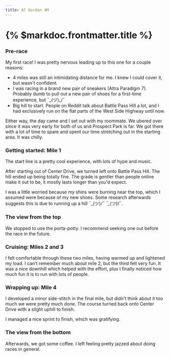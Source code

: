 ```yaml
---
title: Al Gordon 4M
---
```


# {% $markdoc.frontmatter.title %}


### Pre-race
My first race! I was pretty nervous leading up to this one for a couple reasons:

- 4 miles was still an intimidating distance for me. I knew I could cover it, but wasn't confident.
- I was racing in a brand new pair of sneakers (Altra Paradigm 7). Probably dumb to pull out a new pair of shoes for a first-time experience, but ¯\_(ツ)_/¯
- Big hill to start. People on Reddit talk about Battle Pass Hill a lot, and I had exclusively run on the flat parts of the West Side Highway until now.

Either way, the day came and I set out with my roommate. We ubered over since it was very early for both of us and Prospect Park is far. We got there with a lot of time to spare and spent our time stretching out in the starting area. It was chilly.

### Getting started: Mile 1
The start line is a pretty cool experience, with lots of hype and music.

After starting out of Center Drive, we turned left onto Battle Pass Hill. The hill ended up being totally fine. The grade is gentler than people online make it out to be, it mostly lasts longer than you'd expect.

I was a little worried because my shins were burning near the top, which I assumed were because of my new shoes. Some research afterwards suggests this is due to running up a hill ¯\_(ツ)_/¯ ¯\_(ツ)_/¯.

### The view from the top
We stopped to use the porta-potty. I recommend seeking one out before the race in the future.

### Cruising: Miles 2 and 3
I felt comfortable through these two miles, having warmed up and lightened my load. I can't remember much about mile 2, but the third felt very fun. It was a nice downhill which helped with the effort, plus I finally noticed how much fun it is to run with lots of people. 

### Wrapping up: Mile 4
I developed a minor side-stitch in the final mile, but didn't think about it too much we were pretty much done. The course turned back onto Center Drive with a slight uphill to finish. 

I managed a nice sprint to finish, which was gratifying.

### The view from the bottom
Afterwards, we got some coffee. I left feeling pretty jazzed about doing races in general.